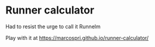 # Runner calculator

Had to resist the urge to call it Runnelm

Play with it at https://marcospri.github.io/runner-calculator/
